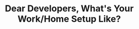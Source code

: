 ---
categories:
- discuss
external_url: https://dev.to/lauragift21/dear-developers-what-s-your-work-home-setup-like-16g4?booster_org=
shared: true
slug: dear-developers-what-s-your-work
time: 2019-08-05 13:48:30
title: Dear Developers, What's Your Work/Home Setup Like?
toread: true
---